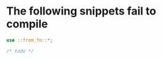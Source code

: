 # The following snippets fail to compile

```rust ,compile_fail
use ::from_fn::*;

/* todo */
```

<!-- Templated by `cargo-generate` using https://github.com/danielhenrymantilla/proc-macro-template -->
